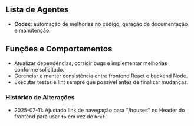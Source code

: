 ## Lista de Agentes

- **Codex**: automação de melhorias no código, geração de documentação e manutenção.

## Funções e Comportamentos

- Atualizar dependências, corrigir bugs e implementar melhorias conforme solicitado.
- Gerenciar e manter consistência entre frontend React e backend Node.
- Executar testes e lint sempre que possível antes de finalizar mudanças.

### Histórico de Alterações

- 2025-07-11: Ajustado link de navegação para "/houses" no Header do frontend para usar `to` em vez de `href`.

